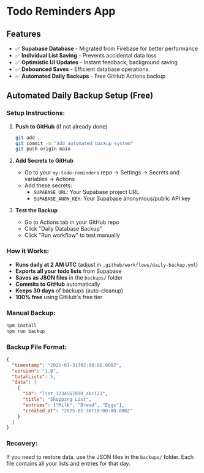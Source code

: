 # Todo Reminders App

## Features
- ✅ **Supabase Database** - Migrated from Firebase for better performance
- ✅ **Individual List Saving** - Prevents accidental data loss
- ✅ **Optimistic UI Updates** - Instant feedback, background saving
- ✅ **Debounced Saves** - Efficient database operations
- ✅ **Automated Daily Backups** - Free GitHub Actions backup

## Automated Daily Backup Setup (Free)

### Setup Instructions:

1. **Push to GitHub** (if not already done)
   ```bash
   git add .
   git commit -m "Add automated backup system"
   git push origin main
   ```

2. **Add Secrets to GitHub**
   - Go to your `my-todo-reminders` repo → Settings → Secrets and variables → Actions
   - Add these secrets:
     - `SUPABASE_URL`: Your Supabase project URL
     - `SUPABASE_ANON_KEY`: Your Supabase anonymous/public API key

3. **Test the Backup**
   - Go to Actions tab in your GitHub repo
   - Click "Daily Database Backup"
   - Click "Run workflow" to test manually

### How it Works:

- **Runs daily at 2 AM UTC** (adjust in `.github/workflows/daily-backup.yml`)
- **Exports all your todo lists** from Supabase
- **Saves as JSON files** in the `backups/` folder
- **Commits to GitHub** automatically
- **Keeps 30 days** of backups (auto-cleanup)
- **100% free** using GitHub's free tier

### Manual Backup:

```bash
npm install
npm run backup
```

### Backup File Format:

```json
{
  "timestamp": "2025-01-31T02:00:00.000Z",
  "version": "1.0",
  "totalLists": 5,
  "data": [
    {
      "id": "list_1234567890_abc123",
      "title": "Shopping List",
      "entries": ["Milk", "Bread", "Eggs"],
      "created_at": "2025-01-30T10:00:00.000Z"
    }
  ]
}
```

### Recovery:

If you need to restore data, use the JSON files in the `backups/` folder. Each file contains all your lists and entries for that day.
